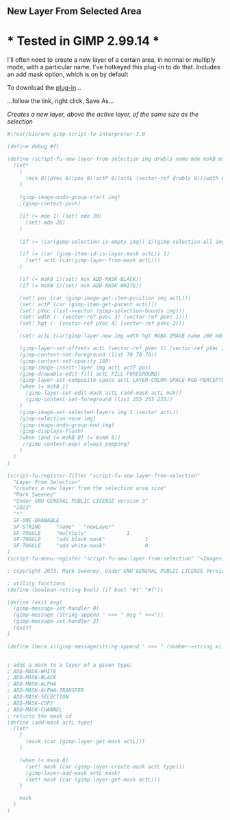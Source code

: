 ## New Layer From Selected Area

# * Tested in GIMP 2.99.14 *

I'll often need to create a new layer of a certain area, in normal or multiply mode, with a particular name. I've hotkeyed this plug-in to do that. Includes an add mask option, which is on by default
  
To download the [plug-in](https://raw.githubusercontent.com/script-fu/script-fu.github.io/main/plug-ins/new-layer-from-selection/new-layer-from-selection.scm)...  
  
...follow the link, right click, Save As...
  
*Creates a new layer, above the active layer, of the same size as the selection*

<!-- include-plugin "new-layer-from-selection" -->
```scheme
#!/usr/bin/env gimp-script-fu-interpreter-3.0

(define debug #f)

(define (script-fu-new-layer-from-selection img drwbls name mde mskB mskW)
  (let*
    (
      (msk 0)(pVec 0)(pos 0)(actP 0)(actL (vector-ref drwbls 0))(wdth 0)(hgt 0)
    )
    
    (gimp-image-undo-group-start img)
    ;(gimp-context-push)

    (if (= mde 1) (set! mde 30)
      (set! mde 28)
    )
    
    (if (= (car(gimp-selection-is-empty img)) 1)(gimp-selection-all img))

    (if (= (car (gimp-item-id-is-layer-mask actL)) 1)
      (set! actL (car(gimp-layer-from-mask actL)))
    )

    (if (= mskB 1)(set! msk ADD-MASK-BLACK))
    (if (= mskW 1)(set! msk ADD-MASK-WHITE))

    (set! pos (car (gimp-image-get-item-position img actL)))
    (set! actP (car (gimp-item-get-parent actL)))
    (set! pVec (list->vector (gimp-selection-bounds img)))
    (set! wdth (- (vector-ref pVec 3) (vector-ref pVec 1)))
    (set! hgt (- (vector-ref pVec 4) (vector-ref pVec 2)))

    (set! actL (car(gimp-layer-new img wdth hgt RGBA-IMAGE name 100 mde)))

    (gimp-layer-set-offsets actL (vector-ref pVec 1) (vector-ref pVec 2))
    (gimp-context-set-foreground (list 70 70 70))
    (gimp-context-set-opacity 100)
    (gimp-image-insert-layer img actL actP pos)
    (gimp-drawable-edit-fill actL FILL-FOREGROUND)
    (gimp-layer-set-composite-space actL LAYER-COLOR-SPACE-RGB-PERCEPTUAL)
    (when (= mskB 1)
      (gimp-layer-set-edit-mask actL (add-mask actL msk))
      (gimp-context-set-foreground (list 255 255 255))
    )
    (gimp-image-set-selected-layers img 1 (vector actL))
    (gimp-selection-none img)
    (gimp-image-undo-group-end img)
    (gimp-displays-flush)
    (when (and (= mskB 0) (= mskW 0)) 
     ;(gimp-context-pop) always popping?
    )
  )
)

(script-fu-register-filter "script-fu-new-layer-from-selection"
  "Layer From Selection" 
  "creates a new layer from the selection area size"
  "Mark Sweeney"
  "Under GNU GENERAL PUBLIC LICENSE Version 3"
  "2023"
  "*"
  SF-ONE-DRAWABLE
  SF-STRING     "name"   "newLayer"
  SF-TOGGLE     "multiply"             1
  SF-TOGGLE     "add black mask"             1
  SF-TOGGLE     "add white mask"             0
)
(script-fu-menu-register "script-fu-new-layer-from-selection" "<Image>/Layer")

; copyright 2023, Mark Sweeney, Under GNU GENERAL PUBLIC LICENSE Version 3

; utility functions
(define (boolean->string bool) (if bool "#t" "#f"))

(define (exit msg)
  (gimp-message-set-handler 0)
  (gimp-message (string-append " >>> " msg " <<<"))
  (gimp-message-set-handler 2)
  (quit)
)

(define (here x)(gimp-message(string-append " >>> " (number->string x) " <<<")))


; adds a mask to a layer of a given type;
; ADD-MASK-WHITE
; ADD-MASK-BLACK
; ADD-MASK-ALPHA
; ADD-MASK-ALPHA-TRANSFER
; ADD-MASK-SELECTION
; ADD-MASK-COPY
; ADD-MASK-CHANNEL
; returns the mask id
(define (add-mask actL type)
  (let*
    (
      (mask (car (gimp-layer-get-mask actL)))
    )

    (when (< mask 0)
      (set! mask (car (gimp-layer-create-mask actL type)))
      (gimp-layer-add-mask actL mask)
      (set! mask (car (gimp-layer-get-mask actL)))
    )

    mask
  )
)

```
